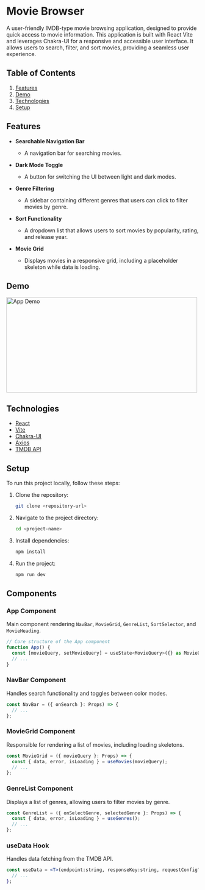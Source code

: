 # Movie Browser

A user-friendly IMDB-type movie browsing application, designed to provide quick access to movie information. This application is built with React Vite and leverages Chakra-UI for a responsive and accessible user interface. It allows users to search, filter, and sort movies, providing a seamless user experience.

## Table of Contents
1. [Features](#features)
2. [Demo](#demo)
3. [Technologies](#technologies)
4. [Setup](#setup)

## Features

- **Searchable Navigation Bar**
  - A navigation bar for searching movies.

- **Dark Mode Toggle**
  - A button for switching the UI between light and dark modes.

- **Genre Filtering**
  - A sidebar containing different genres that users can click to filter movies by genre.

- **Sort Functionality**
  - A dropdown list that allows users to sort movies by popularity, rating, and release year.

- **Movie Grid**
  - Displays movies in a responsive grid, including a placeholder skeleton while data is loading.

## Demo

<img src="./demo.gif" alt="App Demo" width="500" height="250"/>

## Technologies

- [React](https://reactjs.org/)
- [Vite](https://vitejs.dev/)
- [Chakra-UI](https://chakra-ui.com/)
- [Axios](https://axios-http.com/)
- [TMDB API](https://www.themoviedb.org/documentation/api)

## Setup

To run this project locally, follow these steps:

1. Clone the repository:
   ```sh
   git clone <repository-url>
   ```

2. Navigate to the project directory:
   ```sh
   cd <project-name>
   ```

3. Install dependencies:
   ```sh
   npm install
   ```

4. Run the project:
   ```sh
   npm run dev
   ```

## Components

### App Component

Main component rendering `NavBar`, `MovieGrid`, `GenreList`, `SortSelector`, and `MovieHeading`.

```jsx
// Core structure of the App component
function App() {
  const [movieQuery, setMovieQuery] = useState<MovieQuery>({} as MovieQuery);
  // ...
}
```

### NavBar Component

Handles search functionality and toggles between color modes.

```jsx
const NavBar = ({ onSearch }: Props) => {
  // ...
};
```

### MovieGrid Component

Responsible for rendering a list of movies, including loading skeletons.

```jsx
const MovieGrid = ({ movieQuery }: Props) => {
  const { data, error, isLoading } = useMovies(movieQuery);
  // ...
};
```

### GenreList Component

Displays a list of genres, allowing users to filter movies by genre.

```jsx
const GenreList = ({ onSelectGenre, selectedGenre }: Props) => {
  const { data, error, isLoading } = useGenres();
  // ...
};
```

### useData Hook

Handles data fetching from the TMDB API.

```jsx
const useData = <T>(endpoint:string, responseKey:string, requestConfig?: AxiosRequestConfig, deps?: any[]) => {
  // ...
};
```
